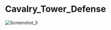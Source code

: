 # Cavalry_Tower_Defense

![Screenshot_3](https://user-images.githubusercontent.com/90397911/168159266-4e735879-6efd-4f9b-bb8c-979b0df76b80.png)


